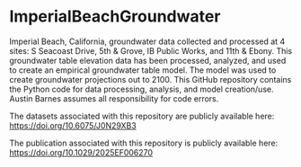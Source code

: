 # ImperialBeachGroundwater
Imperial Beach, California, groundwater data collected and processed at 4 sites: S Seacoast Drive, 5th &amp; Grove, IB Public Works, and 11th &amp; Ebony. This groundwater table elevation data has been processed, analyzed, and used to create an empirical groundwater table model. The model was used to create groundwater projections out to 2100. This GitHub repository contains the Python code for data processing, analysis, and model creation/use. Austin Barnes assumes all responsibility for code errors.

The datasets associated with this repository are publicly available here:
https://doi.org/10.6075/J0N29XB3

The publication associated with this repository is publicly available here:
https://doi.org/10.1029/2025EF006270
